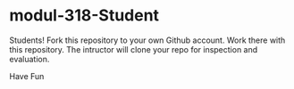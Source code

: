 # modul-318-Student

Students!
Fork this repository to your own Github account. Work there with this repository. The intructor will clone your repo for inspection and evaluation.

Have Fun
